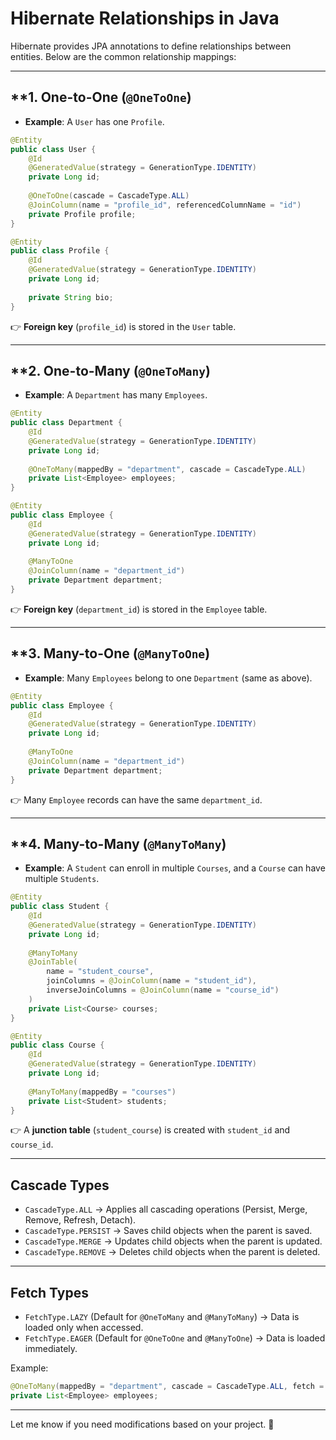# Hibernate Relationships in Java

Hibernate provides JPA annotations to define relationships between entities. Below are the common relationship mappings:

---

## **1. One-to-One (`@OneToOne`)
- **Example**: A `User` has one `Profile`.

```java
@Entity
public class User {
    @Id
    @GeneratedValue(strategy = GenerationType.IDENTITY)
    private Long id;
    
    @OneToOne(cascade = CascadeType.ALL)
    @JoinColumn(name = "profile_id", referencedColumnName = "id")
    private Profile profile;
}

@Entity
public class Profile {
    @Id
    @GeneratedValue(strategy = GenerationType.IDENTITY)
    private Long id;
    
    private String bio;
}
```
👉 **Foreign key** (`profile_id`) is stored in the `User` table.

---

## **2. One-to-Many (`@OneToMany`)
- **Example**: A `Department` has many `Employees`.

```java
@Entity
public class Department {
    @Id
    @GeneratedValue(strategy = GenerationType.IDENTITY)
    private Long id;
    
    @OneToMany(mappedBy = "department", cascade = CascadeType.ALL)
    private List<Employee> employees;
}

@Entity
public class Employee {
    @Id
    @GeneratedValue(strategy = GenerationType.IDENTITY)
    private Long id;
    
    @ManyToOne
    @JoinColumn(name = "department_id")
    private Department department;
}
```
👉 **Foreign key** (`department_id`) is stored in the `Employee` table.

---

## **3. Many-to-One (`@ManyToOne`)
- **Example**: Many `Employees` belong to one `Department` (same as above).

```java
@Entity
public class Employee {
    @Id
    @GeneratedValue(strategy = GenerationType.IDENTITY)
    private Long id;
    
    @ManyToOne
    @JoinColumn(name = "department_id")
    private Department department;
}
```
👉 Many `Employee` records can have the same `department_id`.

---

## **4. Many-to-Many (`@ManyToMany`)
- **Example**: A `Student` can enroll in multiple `Courses`, and a `Course` can have multiple `Students`.

```java
@Entity
public class Student {
    @Id
    @GeneratedValue(strategy = GenerationType.IDENTITY)
    private Long id;
    
    @ManyToMany
    @JoinTable(
        name = "student_course",
        joinColumns = @JoinColumn(name = "student_id"),
        inverseJoinColumns = @JoinColumn(name = "course_id")
    )
    private List<Course> courses;
}

@Entity
public class Course {
    @Id
    @GeneratedValue(strategy = GenerationType.IDENTITY)
    private Long id;
    
    @ManyToMany(mappedBy = "courses")
    private List<Student> students;
}
```
👉 A **junction table** (`student_course`) is created with `student_id` and `course_id`.

---

## **Cascade Types**
- `CascadeType.ALL` → Applies all cascading operations (Persist, Merge, Remove, Refresh, Detach).
- `CascadeType.PERSIST` → Saves child objects when the parent is saved.
- `CascadeType.MERGE` → Updates child objects when the parent is updated.
- `CascadeType.REMOVE` → Deletes child objects when the parent is deleted.

---

## **Fetch Types**
- `FetchType.LAZY` (Default for `@OneToMany` and `@ManyToMany`) → Data is loaded only when accessed.
- `FetchType.EAGER` (Default for `@OneToOne` and `@ManyToOne`) → Data is loaded immediately.

Example:
```java
@OneToMany(mappedBy = "department", cascade = CascadeType.ALL, fetch = FetchType.LAZY)
private List<Employee> employees;
```

---

Let me know if you need modifications based on your project. 🚀
